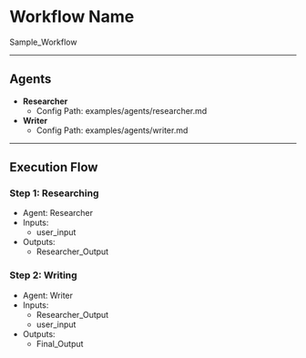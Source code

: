 # Workflow Name

Sample_Workflow

---

## Agents

- **Researcher**
  - Config Path: examples/agents/researcher.md
- **Writer**
  - Config Path: examples/agents/writer.md

---

## Execution Flow

### Step 1: Researching

- Agent: Researcher
- Inputs:
  - user_input
- Outputs:
  - Researcher_Output

### Step 2: Writing

- Agent: Writer
- Inputs:
  - Researcher_Output
  - user_input
- Outputs:
  - Final_Output
